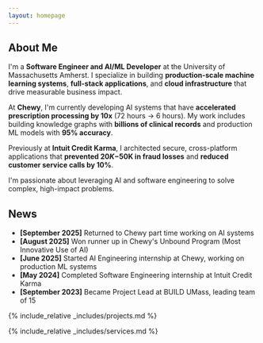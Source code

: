 ```yaml
---
layout: homepage
---
```


## About Me

I'm a **Software Engineer and AI/ML Developer** at the University of Massachusetts Amherst. I specialize in building **production-scale machine learning systems**, **full-stack applications**, and **cloud infrastructure** that drive measurable business impact.

At **Chewy**, I'm currently developing AI systems that have **accelerated prescription processing by 10x** (72 hours → 6 hours). My work includes building knowledge graphs with **billions of clinical records** and production ML models with **95% accuracy**.

Previously at **Intuit Credit Karma**, I architected secure, cross-platform applications that **prevented $20K-$50K in fraud losses** and **reduced customer service calls by 10%**.

I'm passionate about leveraging AI and software engineering to solve complex, high-impact problems.

## News

- **[September 2025]** Returned to Chewy part time working on AI systems
- **[August 2025]** Won runner up in Chewy's Unbound Program (Most Innovative Use of AI)
- **[June 2025]** Started AI Engineering internship at Chewy, working on production ML systems
- **[May 2024]** Completed Software Engineering internship at Intuit Credit Karma
- **[September 2023]** Became Project Lead at BUILD UMass, leading team of 15

{% include_relative _includes/projects.md %}

{% include_relative _includes/services.md %}